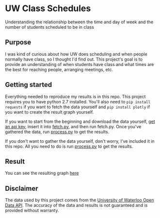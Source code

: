 # UW Class Schedules
Understanding the relationship between the time and day of week and the number of students scheduled to be in class

## Purpose
I was kind of curious about how UW does scheduling and when people normally have class, so I thought I'd find out. This project's goal is to provide an understanding of when students have class and what times are the best for reaching people, arranging meetings, etc.

## Getting started
Everything needed to reproduce my results is in this repo. This project requires you to have python 2.7 installed. You'll also need to `pip install requests` if you want to fetch the data yourself and `pip install plotly` if you want to create the result graph yourself.

If you want to start from the beginning and download the data yourself, [get an api key](https://api.uwaterloo.ca/apikey/), insert it into [fetch.py](fetch.py), and then run fetch.py. Once you've gathered the data, run [process.py](process.py) to get the results.

If you don't want to gather the data yourself, don't worry, I've included it in this repo. All you need to do is run [process.py](process.py) to get the results.

## Result
You can see the resulting graph [here](http://mmmoussa.com/uw-class-schedules)

## Disclaimer
The data used by this project comes from the [University of Waterloo Open Data API](https://api.uwaterloo.ca). The accuracy of the data and results is not guaranteed and is provided without warranty.
